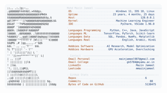 <picture>
  <source srcset="https://raw.githubusercontent.com/mmazinjameel/mmazinjameel/main/dark_mode.svg?v=1743358317" media="(prefers-color-scheme: dark)">
  <img src="https://raw.githubusercontent.com/mmazinjameel/mmazinjameel/main/light_mode.svg?v=1743358317">
</picture>
